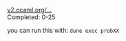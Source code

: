 [v2.ocaml.org/...](https://v2.ocaml.org/learn/tutorials/99problems.html)  
Completed: 0-25

you can run this with: `dune exec probXX`
